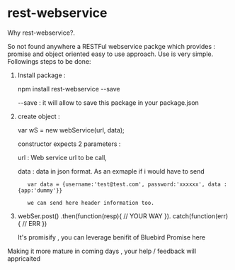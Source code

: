 # rest-webservice
Why rest-webservice?.

So not found anywhere a RESTFul webservice packge which provides : promise and object oriented easy to use approach.
Use is very simple. Followings steps to be done:

1. Install package :

   npm install rest-webservice --save
   
   --save : it will allow to save this package in your package.json
   
2. create object :

   var wS = new webService(url, data);
   
   constructor expects 2 parameters : 
   
   url : Web service url to be call,
   
   data : data in json format. As an exmaple if i would have to send 
   
          var data = {username:'test@test.com', password:'xxxxxx', data : {app:'dummy'}}
          
          we can send here header information too.
          
3. webSer.post()
    .then(function(resp){
     // YOUR WAY
    }).
    catch(function(err){
      // ERR
    })
    
   It's promisify , you can leverage benifit of Bluebird Promise here

Making it more mature in coming days , your help / feedback will appricaited
